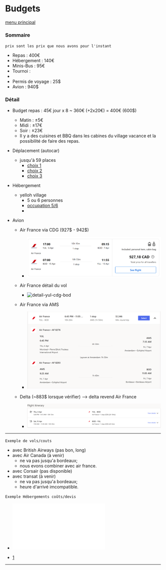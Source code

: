 # Budgets

[menu principal](./readme.md)

### Sommaire

`prix sont les prix que nous avons pour l'instant`

- Repas : 400€
- Hébergement : 140€
- Minis-Bus : 95€
- Tournoi : 
- 
- Permis de voyage : 25$
- Avion : 940$


### Détail

- Budget repas : 45€ jour x 8 ~ 360€ (+2x20€) = 400€ (600$)
  - Matin : ±5€
  - Midi : ±17€
  - Soir : ±23€
  - Il y a des cuisines et BBQ dans les cabines du village vacance et la possibilité de faire des repas.

- Déplacement (autocar)
  - jusqu'à 59 places
    - [choix 1](https://www.cars-de-france.com/tarifs-location-autocar/)
    - [choix 2](https://www.location-bus.fr/)
    - [choix 3](https://locationminibus.fr/)

- Hébergement
  - yelloh village 
    - 5 ou 6 personnes
    - [occupation 5/6](https://www.yellohvillage.fr/camping/bordeaux_lac/nos_locations/75474#content)
    - 

- Avion
  - Air France via CDG (927$ - 942$)
    - ![af-yul-cdg-bod](./af-yul-bod.png)
  - Air France détail du vol
    - ![detail-yul-cdg-bod](./vol-yul-bod.png)

  - Air France via AMS
    - ![af-yul-ams-bod](./af-yul-ams-bod.png)

  - Delta (~883$ lorsque vérifier) --> delta revend Air France
    - ![delta-yul-bod](./delta-yul-bod.png)

---


`Exemple de vols/couts`
- avec British Airways (pas bon, long)
- avec Air Canada (à venir)
  - ne va pas jusqu'a bordeaux;
  - nous evons combiner avec air france.
- avec Corsair (pas disponible)
- avec transat (à venir)
  - ne va pas jusqu'a bordeaux;
  - heure d'arrivé imcompatible.

`Exemple Hébergements coûts/devis`
- ![exemple hébergement joueurs](./your-yellohvillage-reservation.pdf)

- [1](https://www.yellohvillage.fr/camping/search?search_text=Cit%C3%A9+du+vin+Bordeaux&campings_content_ids=75198-2655-2656-5338&poi_id=40049&poi_latlong=44.862285%2C-0.550124&total_count_village=91&date_start=08%2F04%2F2023&date_end=15%2F04%2F2023&hebergement=rental_unit&nb_personnes=1)

---
